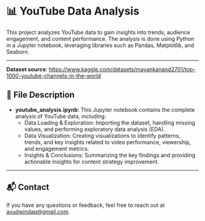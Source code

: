 # 📊 YouTube Data Analysis

This project analyzes YouTube data to gain insights into trends, audience engagement, and content performance. The analysis is done using Python in a Jupyter notebook, leveraging libraries such as Pandas, Matplotlib, and Seaborn.

---

**Dataset source**: https://www.kaggle.com/datasets/mayankanand2701/top-1000-youtube-channels-in-the-world

## 📄 File Description
- **youtube_analysis.ipynb**: This Jupyter notebook contains the complete analysis of YouTube data, including:
    - Data Loading & Exploration: Importing the dataset, handling missing values, and performing exploratory data analysis (EDA).
    - Data Visualization: Creating visualizations to identify patterns, trends, and key insights related to video performance, viewership, and engagement metrics.
    - Insights & Conclusions: Summarizing the key findings and providing actionable insights for content strategy improvement.
 
---
## 📬 Contact
If you have any questions or feedback, feel free to reach out at ayudwindap@gmail.com.
